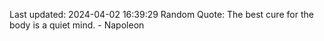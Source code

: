 Last updated: 2024-04-02 16:39:29
Random Quote: The best cure for the body is a quiet mind. - Napoleon